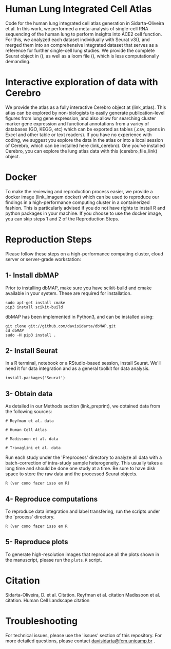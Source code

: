 # Human Lung Integrated Cell Atlas
  Code for the human lung integrated cell atlas generation in Sidarta-Oliveira et al. In this work, we performed a meta-analysis of single-cell RNA sequencing of the human lung to perform insights into ACE2 cell function. For this, we analyzed each dataset individually with Seurat v3(), and merged them into an comprehensive integrated dataset that serves as a reference for further single-cell lung studies. We provide the complete Seurat object in (), as well as a loom file (), which is less computationally demanding. 

# Interactive exploration of data with Cerebro
  We provide the atlas as a fully interactive Cerebro object at (link_atlas). This atlas can be explored by non-biologists to easily generate publication-level figures from lung gene expression, and also allow for searching cluster marker gene expression and functional annotations from a variey of databases (GO, KEGG, etc) which can be exported as tables (.csv, opens in Excel and other table or text readers). If you have no experience with coding, we suggest you explore the data in the atlas or into a local session of Cerebro, which can be installed here (link_cerebro). One you've installed Cerebro, you can explore the lung atlas data with this (cerebro_file_link) object. 

# Docker 
  To make the reviewing and reproduction process easier, we provide a docker image (link_imagem docker) which can be used to reproduce our findings in a high-performance computing cluster in a containerized fashion. This is particularly advised if you do not have rights to install R and python packages in your machine. If you choose to use the docker image, you can skip steps 1 and 2 of the Reproduction Steps.

# Reproduction Steps
  Please follow these steps on a high-performance computing cluster, cloud server or server-grade workstation:
  
## 1- Install dbMAP
  Prior to installing dbMAP, make sure you have scikit-build and cmake available in your system. These are required for installation.
  ```
  sudo apt-get install cmake
  pip3 install scikit-build
  ```
dbMAP has been implemented in Python3, and can be installed using:

```
git clone git://github.com/davisidarta/dbMAP.git
cd dbMAP
sudo -H pip3 install .
```
## 2- Install Seurat
  In a R terminal, notebook or a RStudio-based session, install Seurat. We'll need it for data integration and as a general toolkit for data analysis.

```
install.packages('Seurat')
```
## 3- Obtain data
  As detailed in our Methods section (link_preprint), we obtained data from the following sources:
  ```
  # Reyfman et al. data
  
  # Human Cell Atlas
  
  # Madissoon et al. data
  
  # Travaglini et al. data
  
  ```
  
  Run each study under the 'Preprocess' directory to analyze all data with a batch-correction of intra-study sample heterogeneity. This usually takes a long time and should be done one study at a time. Be sure to have disk space to store the raw data and the processed Seurat objects.
  ```
  R (ver como fazer isso em R)
  
  ```
  
## 4- Reproduce computations
  To reproduce data integration and label transfering, run the scripts under the 'process' directory.
  ```
  R (ver como fazer isso em R
  ```

## 5- Reproduce plots

  To generate high-resolution images that reproduce all the plots shown in the manuscript, please run the `plots.R` script.

# Citation
Sidarta-Oliveira, D. et al. Citation.
Reyfman et al. citation
Madissoon et al. citation.
Human Cell Landscape citation

# Troubleshooting
  For technical issues, please use the 'issues' section of this repository. For more detailed questions, please contact davisidarta@fcm.unicamp.br .
